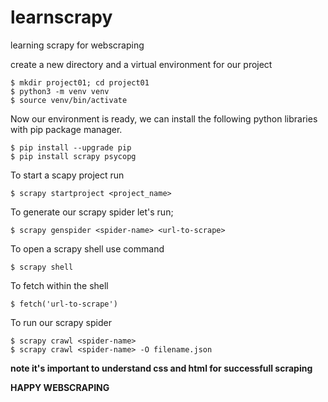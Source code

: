 # learnscrapy
learning scrapy for webscraping

create a new directory and a virtual environment for our project

    $ mkdir project01; cd project01
    $ python3 -m venv venv
    $ source venv/bin/activate

Now our environment is ready, we can install the following python libraries with pip package manager.

    $ pip install --upgrade pip
    $ pip install scrapy psycopg

To start a scapy project run

    $ scrapy startproject <project_name>

To generate our scrapy spider let's run;

    $ scrapy genspider <spider-name> <url-to-scrape>
    
To open a scrapy shell use command

    $ scrapy shell

To fetch within the shell

    $ fetch('url-to-scrape')

To run our scrapy spider

    $ scrapy crawl <spider-name>
    $ scrapy crawl <spider-name> -O filename.json

**note it's important to understand css and html for successfull scraping**

**HAPPY WEBSCRAPING**
